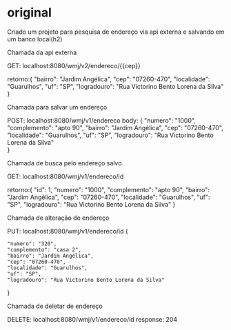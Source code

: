 # original

Criado um projeto para pesquisa de endereço via api externa e salvando em um banco local(h2)

Chamada da api externa

GET: localhost:8080/wmj/v2/endereco/{{cep}}

retorno:{
    "bairro": "Jardim Angélica",
    "cep": "07260-470",
    "localidade": "Guarulhos",
    "uf": "SP",
    "logradouro": "Rua Victorino Bento Lorena da Silva"
}

Chamada para salvar um endereço

POST: localhost:8080/wmj/v1/endereco
body: {
    "numero": "1000",
    "complemento": "apto 90",
    "bairro": "Jardim Angélica",
    "cep": "07260-470",
    "localidade": "Guarulhos",
    "uf": "SP",
    "logradouro": "Rua Victorino Bento Lorena da Silva"    
}

Chamada de busca pelo endereço salvo

GET: localhost:8080/wmj/v1/endereco/id

retorno:{
    "id": 1,
    "numero": "1000",
    "complemento": "apto 90",
    "bairro": "Jardim Angélica",
    "cep": "07260-470",
    "localidade": "Guarulhos",
    "uf": "SP",
    "logradouro": "Rua Victorino Bento Lorena da Silva"
}


Chamada de alteração de endereço

PUT: localhost:8080/wmj/v1/endereco/id
{
    
    "numero": "320",
    "complemento": "casa 2",
    "bairro": "Jardim Angélica",
    "cep": "07260-470",
    "localidade": "Guarulhos",
    "uf": "SP",
    "logradouro": "Rua Victorino Bento Lorena da Silva"
}

Chamada de deletar de endereço

DELETE: localhost:8080/wmj/v1/endereco/id
response: 204
